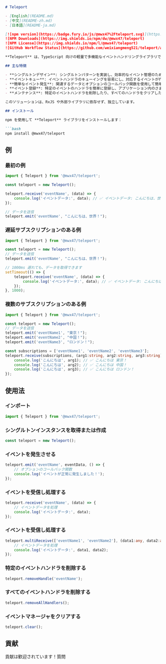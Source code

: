 ```markdown
# Teleport

- [English](README.md)
- [中文](README-zh.md)
- [日本語](README-ja.md)

[![npm version](https://badge.fury.io/js/@mwx47%2Fteleport.svg)](https://badge.fury.io/js/@mwx47%2Fteleport)
![NPM Downloads](https://img.shields.io/npm/dw/@mwx47/teleport)
![NPM License](https://img.shields.io/npm/l/@mwx47/teleport)
![GitHub Workflow Status](https://github.com/weixiangmeng521/teleport/actions/workflows/master.yml/badge.svg)

**Teleport** は、TypeScript 向けの軽量で多機能なイベントハンドリングライブラリで、RxJS からインスパイアを得ています。このライブラリを使用すると、アプリケーション内でのイベントを効果的に管理および通信することができます。これにより、イベントマネージャーの単一かつ中央集権的なインスタンスが保証され、コードベースのさまざまなセクションでのイベントの調整とハンドリングが簡素化されます。

## 主な特徴

- **シングルトンデザイン**: シングルトンパターンを実装し、効率的なイベント管理のための統一された唯一のインスタンスを提供します。
- **イベントキュー**: イベントハンドラのキューイングを容易にし、対応するイベントが作成される前にハンドラを追加できます。
- **簡単なイベント発生**: 関連するデータとオプションのコールバック関数を使用して簡単にイベントを発生させることができます。
- **イベント登録**: 特定のイベントのハンドラを簡単に登録し、アプリケーション内のさまざまなシナリオに対応できます。
- **メンテナンス**: 特定のイベントハンドラを削除したり、すべてのハンドラをクリアしたり、イベントマネージャ全体をリセットしたりするためのメソッドを提供します。

このソリューションは、RxJS や外部ライブラリに依存せず、独立しています。

## インストール

npm を使用して **Teleport** ライブラリをインストールします：

```bash
npm install @mwx47/teleport
```

## 例

### 最初の例
```typescript
import { Teleport } from '@mwx47/teleport';

const teleport = new Teleport();

teleport.receive('eventName', (data) => {
    console.log('イベントデータ:', data); // ✅ イベントデータ: こんにちは、世界！ 
});

// データを送信
teleport.emit('eventName', "こんにちは、世界！");
```

### 遅延サブスクリプションのある例
```typescript
import { Teleport } from '@mwx47/teleport';

const teleport = new Teleport();
// データを送信
teleport.emit('eventName', "こんにちは、世界！");

// 1000ms 遅れても、データを取得できます
setTimeout(() => {
    teleport.receive('eventName', (data) => {
        console.log('イベントデータ:', data); // ✅ イベントデータ: こんにちは、世界！ 
    });
}, 1000);
```

### 複数のサブスクリプションのある例
```typescript
import { Teleport } from '@mwx47/teleport';

const teleport = new Teleport();
// データを送信
teleport.emit('eventName1', "東京！");
teleport.emit('eventName2', "中国！");
teleport.emit('eventName3', "ロンドン！");

const subscriptions = ['eventName1', 'eventName2', 'eventName3'];
teleport.receive(subscriptions, (arg1:string, arg2:string, arg3:string) => {
    console.log('こんにちは', arg1); // ✅ こんにちは 東京！
    console.log('こんにちは', arg2); // ✅ こんにちは 中国！
    console.log('こんにちは', arg3); // ✅ こんにちは ロンドン！
});
```

## 使用法

### インポート

```typescript
import { Teleport } from '@mwx47/teleport';
```

### シングルトンインスタンスを取得または作成

```typescript
const teleport = new Teleport();
```

### イベントを発生させる

```typescript
teleport.emit('eventName', eventData, () => {
    // オプションのコールバック関数
    console.log('イベントが正常に発生しました！');
});
```

### イベントを受信し処理する

```typescript
teleport.receive('eventName', (data) => {
    // イベントデータを処理
    console.log('イベントデータ:', data);
});
```

### イベントを受信し処理する

```typescript
teleport.multiReceive(['eventName1', 'eventName2'], (data1:any, data2:any) => {
    // イベントデータを処理
    console.log('イベントデータ:', data1, data2);
});
```

### 特定のイベントハンドラを削除する

```typescript
teleport.removeHandle('eventName');
```

### すべてのイベントハンドラを削除する

```typescript
teleport.removeAllHandlers();
```

### イベントマネージャをクリアする

```typescript
teleport.clear();
```

## 貢献

貢献は歓迎されています！質問